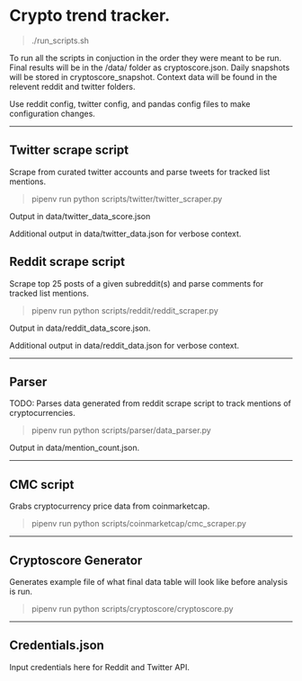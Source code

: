 # Crypto trend tracker.

> ./run_scripts.sh

To run all the scripts in conjuction in the order they were meant to be run.
Final results will be in the /data/ folder as cryptoscore.json.
Daily snapshots will be stored in cryptoscore_snapshot.
Context data will be found in the relevent reddit and twitter folders.

Use reddit config, twitter config, and pandas config files to make configuration changes.

---

## Twitter scrape script

Scrape from curated twitter accounts and parse tweets for tracked list mentions.

> pipenv run python scripts/twitter/twitter_scraper.py

Output in data/twitter\_data\_score.json

Additional output in data/twitter_data.json for verbose context.

## Reddit scrape script

Scrape top 25 posts of a given subreddit(s) and parse comments for tracked list mentions.

> pipenv run python scripts/reddit/reddit_scraper.py

Output in data/reddit\_data\_score.json.

Additional output in data/reddit_data.json for verbose context.

---

## Parser

TODO: Parses data generated from reddit scrape script to track mentions of cryptocurrencies.

> pipenv run python scripts/parser/data_parser.py

Output in data/mention_count.json.

---

## CMC script

Grabs cryptocurrency price data from coinmarketcap.

> pipenv run python scripts/coinmarketcap/cmc_scraper.py

---

## Cryptoscore Generator

Generates example file of what final data table will look like before analysis is run.

> pipenv run python scripts/cryptoscore/cryptoscore.py

---

## Credentials.json

Input credentials here for Reddit and Twitter API.
